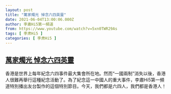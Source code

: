 ```yaml
---
layout: post
title: "萬家燭光 悼念六四英靈"
date: 2021-06-04T13:00:06.000Z
author: 李肅Hi5第一頻道
from: https://www.youtube.com/watch?v=5xn0TWR29As
tags: [ 李肃Hi5 ]
categories: [ 李肃Hi5 ]
---
```

<!--1622811606000-->
[萬家燭光 悼念六四英靈](https://www.youtube.com/watch?v=5xn0TWR29As)
------

<div>
香港是世界上每年紀念六四事件最大集會所在地。然而“一國兩制”消失以後，香港人很難再舉行這種紀念活動了。為了紀念這一中國人的重大事件，李肅Hi5第一頻道特別播出友台製作的這個特別節目。今天，我們都是六四人，我們都是香港人！
</div>
